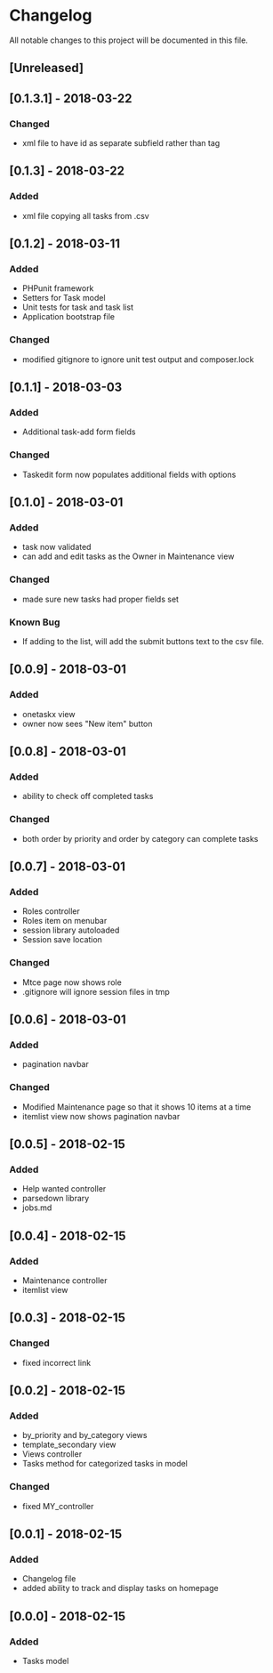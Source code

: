 # Changelog

All notable changes to this project will be documented in this file.

## [Unreleased]

## [0.1.3.1] - 2018-03-22
### Changed
- xml file to have id as separate subfield rather than tag

## [0.1.3] - 2018-03-22
### Added
- xml file copying all tasks from .csv

## [0.1.2] - 2018-03-11
### Added
- PHPunit framework
- Setters for Task model
- Unit tests for task and task list
- Application bootstrap file

### Changed
- modified gitignore to ignore unit test output and composer.lock




## [0.1.1] - 2018-03-03
### Added
- Additional task-add form fields

### Changed
- Taskedit form now populates additional fields with options

## [0.1.0] - 2018-03-01
### Added
- task now validated
- can add and edit tasks as the Owner in Maintenance view

### Changed
- made sure new tasks had proper fields set

### Known Bug
- If adding to the list, will add the submit buttons text to the csv file.

## [0.0.9] - 2018-03-01
### Added
- onetaskx view
- owner now sees "New item" button


## [0.0.8] - 2018-03-01
### Added
- ability to check off completed tasks

### Changed
- both order by priority and order by category can complete tasks

## [0.0.7] - 2018-03-01
### Added
- Roles controller
- Roles item on menubar
- session library autoloaded
- Session save location


### Changed
- Mtce page now shows role
- .gitignore will ignore session files in tmp


## [0.0.6] - 2018-03-01
### Added
- pagination navbar

### Changed
- Modified Maintenance page so that it shows 10 items at a time
- itemlist view now shows pagination navbar
## [0.0.5] - 2018-02-15
### Added
- Help wanted controller
- parsedown library
- jobs.md

## [0.0.4] - 2018-02-15
### Added
- Maintenance controller
- itemlist view

## [0.0.3] - 2018-02-15
### Changed
- fixed incorrect link

## [0.0.2] - 2018-02-15
### Added
- by_priority and by_category views
- template_secondary view
- Views controller
- Tasks method for categorized tasks in model

### Changed
- fixed MY_controller

## [0.0.1] - 2018-02-15
### Added
- Changelog file
- added ability to track and display tasks on homepage

## [0.0.0] - 2018-02-15
### Added 
- Tasks model